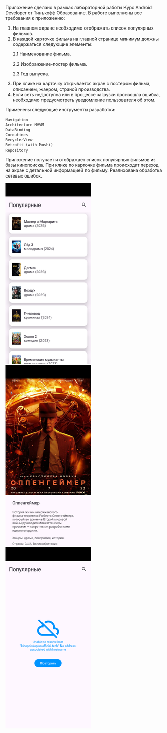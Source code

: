 Приложение сделано в рамках лабораторной работы Курс Android Developer от Тинькофф Образование.
В работе выполнены все требования к приложению:
1. На главном экране необходимо отображать список популярных фильмов.
2. В каждой карточке фильма на главной странице минимум должны содержаться следующие
элементы:<p>
2.1 Наименование фильма. <p>
2.2 Изображение-постер фильма.<p>
2.3 Год выпуска.
4. При клике на карточку открывается экран с постером фильма, описанием, жанром, страной
производства.
5. Если сеть недоступна или в процессе загрузки произошла ошибка, необходимо предусмотреть
уведомление пользователя об этом.

Применены следующие инструменты разработки:

    Navigation
    Architecture MVVM
    DataBinding
    Сoroutines
    RecyclerView
    Retrofit (with Moshi)
    Repository
Приложение получает и отображает список популярных фильмов из базы кинопоиска. При клике по карточке
фильма происходит переход на экран с детальной информацией по фильму. Реализована обработка сетевых ошибок.
<p>
<img src='https://github.com/eln0rte/screenshots/blob/0eba7e15718c86ca48d3213139b707e87a74f996/Screenshot_1707691160.png' width='270'>
<img src='https://github.com/eln0rte/screenshots/blob/0eba7e15718c86ca48d3213139b707e87a74f996/Screenshot_1707691191.png' width='270'>
<img src='https://github.com/eln0rte/screenshots/blob/0eba7e15718c86ca48d3213139b707e87a74f996/Screenshot_1707691231.png' width='270'>

